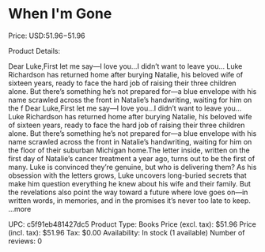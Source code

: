 # When I'm Gone

Price: USD:$51.96-$51.96

Product Details:

Dear Luke,First let me say—I love you…I didn’t want to leave you… Luke Richardson has returned home after burying Natalie, his beloved wife of sixteen years, ready to face the hard job of raising their three children alone. But there’s something he’s not prepared for—a blue envelope with his name scrawled across the front in Natalie’s handwriting, waiting for him on the f Dear Luke,First let me say—I love you…I didn’t want to leave you… Luke Richardson has returned home after burying Natalie, his beloved wife of sixteen years, ready to face the hard job of raising their three children alone. But there’s something he’s not prepared for—a blue envelope with his name scrawled across the front in Natalie’s handwriting, waiting for him on the floor of their suburban Michigan home.The letter inside, written on the first day of Natalie’s cancer treatment a year ago, turns out to be the first of many. Luke is convinced they’re genuine, but who is delivering them? As his obsession with the letters grows, Luke uncovers long-buried secrets that make him question everything he knew about his wife and their family. But the revelations also point the way toward a future where love goes on—in written words, in memories, and in the promises it’s never too late to keep. ...more

UPC: c5f91eb481427dc5
Product Type: Books
Price (excl. tax): $51.96
Price (incl. tax): $51.96
Tax: $0.00
Availability: In stock (1 available)
Number of reviews: 0